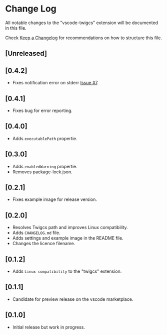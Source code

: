 # Change Log

All notable changes to the "vscode-twigcs" extension will be documented in this file.

Check [Keep a Changelog](http://keepachangelog.com/) for recommendations on how to structure this file.

## [Unreleased]

## [0.4.2]

- Fixes notification error on stderr [Issue #7](https://github.com/Cerzat43/vscode-twigcs/issues/7).

## [0.4.1]

- Fixes bug for error reporting.

## [0.4.0]

- Adds `executablePath` propertie.

## [0.3.0]

- Adds `enabledWarning` propertie.
- Removes package-lock.json.

## [0.2.1]

- Fixes example image for release version.

## [0.2.0]

- Resolves Twigcs path and improves Linux compatibility.
- Adds `CHANGELOG.md` file.
- Adds settings and example image in the README file.
- Changes the licence filename.

## [0.1.2]

- Adds `Linux compatibility` to the "twigcs" extension.

## [0.1.1]

- Candidate for preview release on the vscode marketplace.

## [0.1.0]

- Initial release but work in progress.
